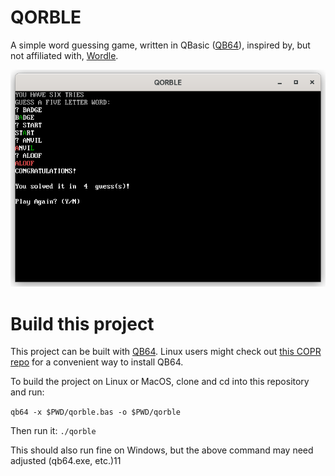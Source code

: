 QORBLE
======

A simple word guessing game, written in QBasic ([QB64](https://qb64.org/)), inspired by, but not affiliated with, [Wordle](https://www.powerlanguage.co.uk/wordle/).  

![QORBLE Screenshot](docs/screenshot1.png)

# Build this project

This project can be built with [QB64](https://qb64.org).  Linux users might check out [this COPR repo](https://copr.fedorainfracloud.org/coprs/vwbusguy/qb64/) for a convenient way to install QB64.

To build the project on Linux or MacOS, clone and cd into this repository and run:

`qb64 -x $PWD/qorble.bas -o $PWD/qorble`

Then run it:  `./qorble`

This should also run fine on Windows, but the above command may need adjusted (qb64.exe, etc.)11
